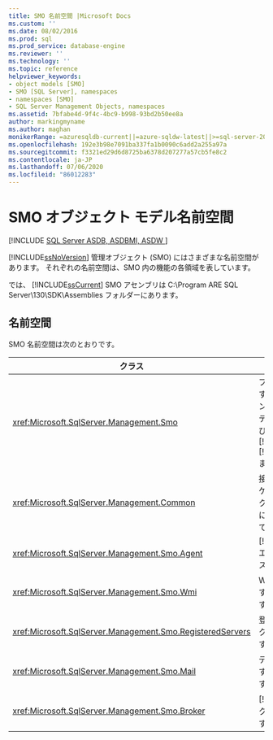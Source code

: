 ```yaml
---
title: SMO 名前空間 |Microsoft Docs
ms.custom: ''
ms.date: 08/02/2016
ms.prod: sql
ms.prod_service: database-engine
ms.reviewer: ''
ms.technology: ''
ms.topic: reference
helpviewer_keywords:
- object models [SMO]
- SMO [SQL Server], namespaces
- namespaces [SMO]
- SQL Server Management Objects, namespaces
ms.assetid: 7bfabe4d-9f4c-4bc9-b998-93bd2b50ee8a
author: markingmyname
ms.author: maghan
monikerRange: =azuresqldb-current||=azure-sqldw-latest||>=sql-server-2016||=sqlallproducts-allversions||>=sql-server-linux-2017||=azuresqldb-mi-current
ms.openlocfilehash: 192e3b98e7091ba337fa1b0090c6add2a255a97a
ms.sourcegitcommit: f3321ed29d6d8725ba6378d207277a57cb5fe8c2
ms.contentlocale: ja-JP
ms.lasthandoff: 07/06/2020
ms.locfileid: "86012283"
---
```

# <a name="smo-object-model-namespaces"></a>SMO オブジェクト モデル名前空間
[!INCLUDE [SQL Server ASDB, ASDBMI, ASDW ](../../includes/applies-to-version/sql-asdb-asdbmi-asa.md)]

  [!INCLUDE[ssNoVersion](../../includes/ssnoversion-md.md)] 管理オブジェクト (SMO) にはさまざまな名前空間があります。 それぞれの名前空間は、SMO 内の機能の各領域を表しています。  
  
 では、 [!INCLUDE[ssCurrent](../../includes/sscurrent-md.md)] SMO アセンブリは C:\Program ARE SQL Server\130\SDK\Assemblies フォルダーにあります。  
  
## <a name="namespaces"></a>名前空間  
 SMO 名前空間は次のとおりです。  
  
|クラス|関数|  
|-----------|--------------|  
|<xref:Microsoft.SqlServer.Management.Smo>|プログラムによって操作するために使用されるインスタンスクラス、ユーティリティクラス、および列挙が含まれてい [!INCLUDE[msCoName](../../includes/msconame-md.md)] [!INCLUDE[ssNoVersion](../../includes/ssnoversion-md.md)] ます。|  
|<xref:Microsoft.SqlServer.Management.Common>|接続クラスなど、レプリケーション管理オブジェクト (RMO) および SMO に共通のクラスが含まれています。|  
|<xref:Microsoft.SqlServer.Management.Smo.Agent>|[!INCLUDE[ssNoVersion](../../includes/ssnoversion-md.md)] エージェントを表すクラスが含まれています。|  
|<xref:Microsoft.SqlServer.Management.Smo.Wmi>|WMI プロバイダーを表すクラスが含まれています。|  
|<xref:Microsoft.SqlServer.Management.Smo.RegisteredServers>|登録済みサーバーを表すクラスが含まれています。|  
|<xref:Microsoft.SqlServer.Management.Smo.Mail>|データベース メールを表すクラスが含まれています。|  
|<xref:Microsoft.SqlServer.Management.Smo.Broker>|[!INCLUDE[ssSB](../../includes/sssb-md.md)] を表すクラスが含まれています。|  
  
  
